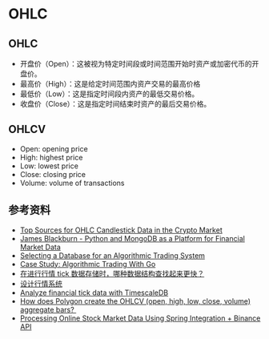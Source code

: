# OHLC

## OHLC

- 开盘价（Open）：这被视为特定时间段或时间范围开始时资产或加密代币的开盘价。
- 最高价（High）：这是给定时间范围内资产交易的最高价格
- 最低价（Low）：这是指定时间段内资产的最低交易价格。
- 收盘价（Close）：这是指定时间结束时资产的最后交易价格。

## OHLCV

- Open: opening price
- High: highest price
- Low: lowest price
- Close: closing price
- Volume: volume of transactions

## 参考资料

- [Top Sources for OHLC Candlestick Data in the Crypto Market](https://medium.com/coinmonks/top-sources-for-ohlc-candlestick-data-in-the-crypto-market-bd5111cb6340)
- [James Blackburn - Python and MongoDB as a Platform for Financial Market Data](https://www.youtube.com/watch?v=FVyIxdxsyok)
- [Selecting a Database for an Algorithmic Trading System](https://medium.com/prooftrading/selecting-a-database-for-an-algorithmic-trading-system-2d25f9648d02)
- [Case Study: Algorithmic Trading With Go](https://polygon.io/blog/case-study-algorithmict-trading-with-go)
- [在进行行情 tick 数据存储时，哪种数据结构查找起来更快？](https://www.taosdata.com/tdengine-engineering/9256.html)
- [设计行情系统](https://www.liaoxuefeng.com/wiki/1252599548343744/1491662255685664)
- [Analyze financial tick data with TimescaleDB](https://docs.timescale.com/tutorials/latest/financial-tick-data/#analyze-financial-tick-data-with-timescaledb)
- [How does Polygon create the OHLCV (open, high, low, close, volume) aggregate bars? ​](https://polygon.io/knowledge-base/article/how-does-polygon-create-the-open-high-low-close-volume-aggregate-bars)
- [Processing Online Stock Market Data Using Spring Integration + Binance API](https://medium.com/@DanialEskandari/processing-online-stock-market-data-using-spring-integration-binance-api-e2ee3302e0cf)
